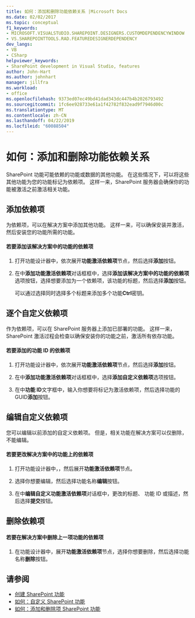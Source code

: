 ```yaml
---
title: 如何：添加和删除功能依赖关系 |Microsoft Docs
ms.date: 02/02/2017
ms.topic: conceptual
f1_keywords:
- MICROSOFT.VISUALSTUDIO.SHAREPOINT.DESIGNERS.CUSTOMDEPENDENCYWINDOW
- VS.SHAREPOINTTOOLS.RAD.FEATUREDESIGNERDEPENDENCY
dev_langs:
- VB
- CSharp
helpviewer_keywords:
- SharePoint development in Visual Studio, features
author: John-Hart
ms.author: johnhart
manager: jillfra
ms.workload:
- office
ms.openlocfilehash: 9373ed07ec49bd41dad343dc447b4b2026793492
ms.sourcegitcommit: 1fc6ee928733e61a1f42782f832ead9f7946d00c
ms.translationtype: MT
ms.contentlocale: zh-CN
ms.lasthandoff: 04/22/2019
ms.locfileid: "60088504"
---
```

# <a name="how-to-add-and-remove-feature-dependencies"></a>如何：添加和删除功能依赖关系
  SharePoint 功能可能依赖的功能或数据的其他功能。 在这些情况下，可以将这些其他功能为您的功能标记为依赖项。 这样一来，SharePoint 服务器会确保你的功能被激活之前激活相关功能。

## <a name="add-dependencies"></a>添加依赖项
 为依赖项，可以在解决方案中添加其他功能。 这样一来，可以确保安装并激活，然后安装您的功能所需的功能。

#### <a name="to-add-a-dependency-on-a-feature-in-the-solution"></a>若要添加该解决方案中的功能的依赖项

1. 打开功能设计器中，依次展开**功能激活依赖项**节点，然后选择**添加**按钮。

2. 在中**添加功能激活依赖项**对话框框中，选择**添加该解决方案中的功能的依赖项**选项按钮，选择想要添加为一个依赖项，该功能的标题，然后选择**添加**按钮。

     可以通过选择同时选择多个标题来添加多个功能**Ctrl**密钥。

## <a name="addi-custom-dependencies"></a>逐个自定义依赖项
 作为依赖项，可以在 SharePoint 服务器上添加已部署的功能。 这样一来，SharePoint 激活过程会检查以确保安装你的功能之前，激活所有依存功能。

#### <a name="to-add-a-dependency-by-the-feature-id"></a>若要添加的功能 ID 的依赖项

1. 打开功能设计器中，依次展开**功能激活依赖项**节点，然后选择**添加**按钮。

2. 在中**添加功能激活依赖项**对话框框中，选择**添加自定义依赖项**选项按钮。

3. 在中**功能 ID**文字框中，输入你想要将标记为激活依赖项，然后选择功能的 GUID**添加**按钮。

## <a name="edit-custom-dependencies"></a>编辑自定义依赖项
 您可以编辑以前添加的自定义依赖项。 但是，相关功能在解决方案可以仅删除，不能编辑。

#### <a name="to-change-a-dependency-on-a-feature-in-the-solution"></a>若要更改解决方案中的功能上的依赖项

1. 打开功能设计器中，，然后展开**功能激活依赖项**节点。

2. 选择你想要编辑，然后选择功能名称**编辑**按钮。

3. 在中**编辑自定义功能激活依赖项**对话框中，更改的标题、 功能 ID 或描述，然后选择**提交**按钮。

## <a name="remove-dependencies"></a>删除依赖项

#### <a name="to-remove-a-dependency-on-a-feature-in-the-solution"></a>若要在解决方案中删除上一项功能的依赖项

1. 在功能设计器中，展开**功能激活依赖项**节点，选择你想要删除，然后选择功能名称**删除**按钮。

## <a name="see-also"></a>请参阅
- [创建 SharePoint 功能](../sharepoint/creating-sharepoint-features.md)
- [如何：自定义 SharePoint 功能](../sharepoint/how-to-customize-a-sharepoint-feature.md)
- [如何：添加和删除项 SharePoint 功能](../sharepoint/how-to-add-and-remove-items-to-sharepoint-features.md)
